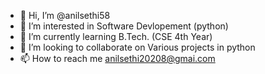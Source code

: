 - 👋 Hi, I’m @anilsethi58
- 👀 I’m interested in Software Devlopement (python)
- 🌱 I’m currently learning  B.Tech. (CSE 4th Year)
- 💞️ I’m looking to collaborate on Various projects in python
- 📫 How to reach me anilsethi20208@gmai.com

<!---
anilsethi58/anilsethi58 is a ✨ special ✨ repository because its `README.md` (this file) appears on your GitHub profile.
You can click the Preview link to take a look at your changes.
--->

